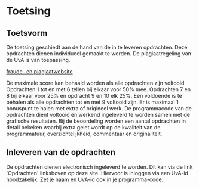 # Toetsing

## Toetsvorm
De toetsing geschiedt aan de hand van de in te leveren opdrachten.
Deze opdrachten dienen individueel gemaakt te worden. De plagiaatregeling 
van de UvA is van toepassing.

[fraude- en plagiaatwebsite](http://www.uva.nl/plagiaat)

De maximale score kan behaald worden als alle opdrachten zijn voltooid.
Opdrachten 1 tot en met 6 tellen bij elkaar voor 50% mee. Opdrachten 7 en 8 
bij elkaar voor 25% en opdracht 9 en 10 elk 25%. Een voldoende is te behalen
als alle opdrachten tot en met 9 voltooid zijn. Er is maximaal 1 bonuspunt te
halen met extra of origineel werk.
De programmacode van de opdrachten dient voltooid en werkend ingeleverd te 
worden samen met de grafische resultaten. Bij de beoordeling worden een aantal 
opdrachten in detail bekeken waarbij extra gelet wordt op de kwaliteit van de
programmatuur, overzichtelijkheid, commentaar en originaliteit. 

## Inleveren van de opdrachten
De opdrachten dienen electronisch ingeleverd te worden. Dit kan via
de link 'Opdrachten' linksboven op deze site. Hiervoor is inloggen
via een UvA-id noodzakelijk. Zet je naam en UvA-id ook in je programma-code.

